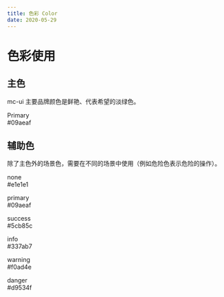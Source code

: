 ```yaml
---
title: 色彩 Color
date: 2020-05-29
---
```


# 色彩使用

## 主色

mc-ui 主要品牌颜色是鲜艳、代表希望的淡绿色。

<div class="color-wrap">
    <div class="color-box">
        <p>Primary <br>#09aeaf</p>
    </div>
</div>

## 辅助色

除了主色外的场景色，需要在不同的场景中使用（例如危险色表示危险的操作）。

<div class="color-wrap">
    <div class="color-box color-none-box">
        <p>none <br>#e1e1e1</p>
    </div>
    <div class="color-box color-primary-box">
        <p>primary <br>#09aeaf</p>
    </div>
    <div class="color-box color-success-box">
        <p>success <br>#5cb85c</p>
    </div>
    <div class="color-box color-info-box">
        <p>info <br>#337ab7</p>
    </div>
    <div class="color-box color-warning-box">
        <p>warning <br>#f0ad4e</p>
    </div>
    <div class="color-box color-danger-box">
        <p>danger <br>#d9534f</p>
    </div>
</div>
